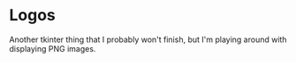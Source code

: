 Logos
=======

Another tkinter thing that I probably won't finish, but I'm playing around with displaying PNG images.